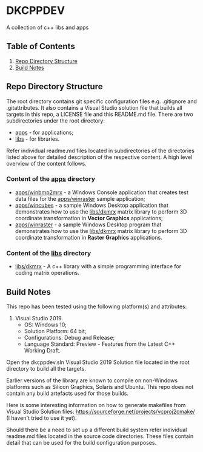 # DKCPPDEV
A collection of c++ libs and apps

## Table of Contents
1. [Repo Directory Structure](#repo-directory-structure)
2. [Build Notes](#build-notes)


## Repo Directory Structure

The root directory contains git specific configuration files e.g. .gitignore and .gitattributes. It also contains a Visual Studio solution file that builds all targets in this repo, a LICENSE file and this README.md file. There are two subdirectories under the root directory:
 * [apps](apps) - for applications;
 * [libs](libs) - for libraries.

Refer individual readme.md files located in subdirectories of the directories listed above for detailed description of the respective content. A high level overview of the content follows.
 
### Content of the [apps](apps) directory 
 * [apps/winbmp2mrx](apps/winbmp2mrx) - a Windows Console application that creates test data files for the [apps/winraster](apps/winraster) sample application;
 * [apps/wincubes](apps/wincubes) - a sample Windows Desktop application that demonstrates how to use the [libs/dkmrx](libs/dkmrx) matrix library to perform 3D coordinate transformation in **Vector Graphics** applications;
 * [apps/winraster](apps/winraster) - a sample Windows Desktop program that demonstrates how to use the [libs/dkmrx](libs/dkmrx) matrix library to perform 3D coordinate transformation in **Raster Graphics** applications.

### Content of the [libs](libs) directory 
 * [libs/dkmrx](libs/dkmrx) - A c++ library with a simple programming interface for coding matrix operations.

## Build Notes

This repo has been tested using the following platform(s) and attributes:
1. Visual Studio 2019.
   - OS: Windows 10;
   - Solution Platform: 64 bit;
   - Configurations: Debug and Release;
   - Language Standard: Preview - Features from the Latest C++ Working Draft.

Open the dkcppdev.sln Visual Studio 2019 Solution file located in the root directory to build all the targets.

Earlier versions of the library are known to compile on non-Windows platforms such as Silicon Graphics, Solaris and Ubuntu. This repo does not contain any build artefacts used for those builds. 

Here is some interesting information on how to generate makefiles from Visual Studio Solution files:
https://sourceforge.net/projects/vcproj2cmake/ (I haven't tried to use it yet).

Should there be a need to set up a different build system refer individual readme.md files located in the source code directories. These files contain detail that can be used for the build configuration purposes.
